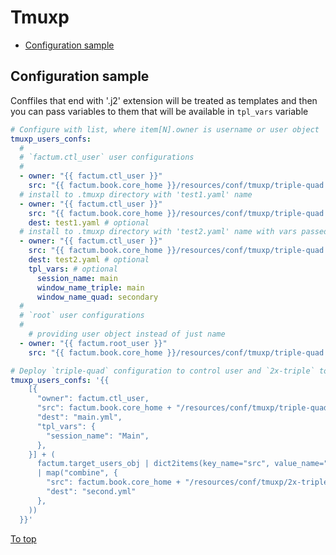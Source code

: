 # <a id="top"></a>Tmuxp

* [Configuration sample](#configuration-sample)

## Configuration sample

Conffiles that end with '.j2' extension will be treated as templates and then you can pass variables to them that will be available in `tpl_vars` variable

```yaml
# Configure with list, where item[N].owner is username or user object
tmuxp_users_confs:
  #
  # `factum.ctl_user` user configurations
  #
  - owner: "{{ factum.ctl_user }}"
    src: "{{ factum.book.core_home }}/resources/conf/tmuxp/triple-quad.yaml.j2"
  # install to .tmuxp directory with 'test1.yaml' name
  - owner: "{{ factum.ctl_user }}"
    src: "{{ factum.book.core_home }}/resources/conf/tmuxp/triple-quad.yaml.j2"
    dest: test1.yaml # optional
  # install to .tmuxp directory with 'test2.yaml' name with vars passed
  - owner: "{{ factum.ctl_user }}"
    src: "{{ factum.book.core_home }}/resources/conf/tmuxp/triple-quad.yaml.j2"
    dest: test2.yaml # optional
    tpl_vars: # optional
      session_name: main
      window_name_triple: main
      window_name_quad: secondary
  #
  # `root` user configurations
  #
    # providing user object instead of just name
  - owner: "{{ factum.root_user }}"
    src: "{{ factum.book.core_home }}/resources/conf/tmuxp/triple-quad.yaml.j2"
```

```yaml
# Deploy `triple-quad` configuration to control user and `2x-triple` to all target users
tmuxp_users_confs: '{{
    [{
      "owner": factum.ctl_user,
      "src": factum.book.core_home + "/resources/conf/tmuxp/triple-quad.yaml.j2",
      "dest": "main.yml",
      "tpl_vars": {
        "session_name": "Main",
      },
    }] + (
      factum.target_users_obj | dict2items(key_name="src", value_name="owner")
      | map("combine", {
        "src": factum.book.core_home + "/resources/conf/tmuxp/2x-triple.yaml.j2",
        "dest": "second.yml"
      },
    ))
  }}'
```

[To top]

[To top]: #top
